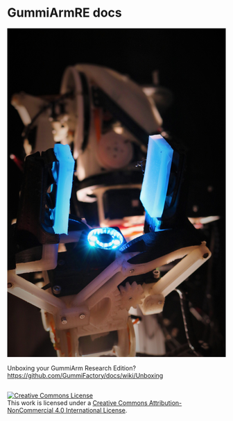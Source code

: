 # GummiArmRE docs

![alt text](https://github.com/GummiFactory/docs/blob/master/images/general/ugg.jpg "GummiArmRE")

Unboxing your GummiArm Research Edition? https://github.com/GummiFactory/docs/wiki/Unboxing

##
<a rel="license" href="http://creativecommons.org/licenses/by-nc/4.0/"><img alt="Creative Commons License" style="border-width:0" src="https://i.creativecommons.org/l/by-nc/4.0/88x31.png" /></a><br />This work is licensed under a <a rel="license" href="http://creativecommons.org/licenses/by-nc/4.0/">Creative Commons Attribution-NonCommercial 4.0 International License</a>.
